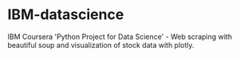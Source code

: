 # IBM-datascience
IBM Coursera 'Python Project for Data Science' - Web scraping with beautiful soup and visualization of stock data with plotly.
